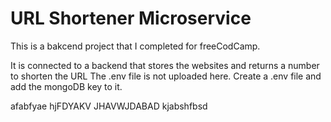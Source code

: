 # URL Shortener Microservice

This is a bakcend project that I completed for freeCodCamp.

It is connected to a backend that stores the websites and returns a number to shorten the URL
The .env file is not uploaded here. 
Create a .env file and add the mongoDB key to it.

afabfyae
hjFDYAKV
JHAVWJDABAD
kjabshfbsd
